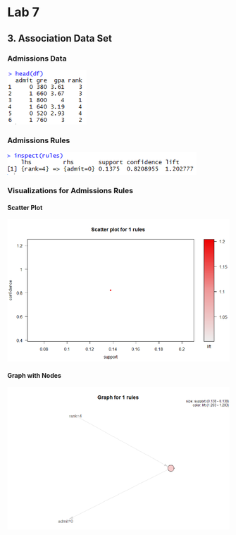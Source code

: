 # Lab 7
## 3. Association Data Set
### Admissions Data </br>
![tayloa](images/admissions_head.PNG)
### Admissions Rules  </br>
![tayloa](images/admissions_rules.PNG)
### Visualizations for Admissions Rules
#### Scatter Plot  </br>
![tayloa](images/admissions_scatter.PNG)
#### Graph with Nodes </br>
![tayloa](images/admissions_graph.PNG)

